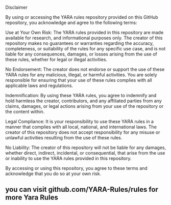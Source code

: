 Disclaimer

By using or accessing the YARA rules repository provided on this GitHub repository, you acknowledge and agree to the following terms:

Use at Your Own Risk: The YARA rules provided in this repository are made available for research, and informational purposes only. The creator of this repository makes no guarantees or warranties regarding the accuracy, completeness, or suitability of the rules for any specific use case, and is not liable for any consequences, damages, or losses arising from the use of these rules, whether for legal or illegal activities.

No Endorsement: The creator does not endorse or support the use of these YARA rules for any malicious, illegal, or harmful activities. You are solely responsible for ensuring that your use of these rules complies with all applicable laws and regulations.

Indemnification: By using these YARA rules, you agree to indemnify and hold harmless the creator, contributors, and any affiliated parties from any claims, damages, or legal actions arising from your use of the repository or the content within.

Legal Compliance: It is your responsibility to use these YARA rules in a manner that complies with all local, national, and international laws. The creator of this repository does not accept responsibility for any misuse or unlawful activities resulting from the use of these rules.

No Liability: The creator of this repository will not be liable for any damages, whether direct, indirect, incidental, or consequential, that arise from the use or inability to use the YARA rules provided in this repository.

By accessing or using this repository, you agree to these terms and acknowledge that you do so at your own risk.

## you can visit github.com/YARA-Rules/rules for more Yara Rules ##

